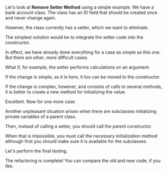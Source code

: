 Let's look at <b>Remove Setter Method</b> using a simple example. We have a bank account class. The class has an ID field that should be created once and never change again.

However, the class currently has a setter, which we want to eliminate.

The simplest solution would be to integrate the setter code into the constructor.

In effect, we have already done everything for a case as simple as this one. But there are other, more difficult cases.

What if, for example, the setter performs calculations on an argument:

If the change is simple, as it is here, it too can be moved to the constructor.

If the change is complex, however, and consists of calls to several methods, it is better to create a new method for initializing the value.

Excellent. Now for one more case.

Another unpleasant situation arises when there are subclasses initializing private variables of a parent class.

Then, instead of calling a setter, you should call the parent constructor.

When that is impossible, you must call the necessary initialization method although first you should make sure it is available for the subclasses.

Let's perform the final testing.

The refactoring is complete! You can compare the old and new code, if you like.